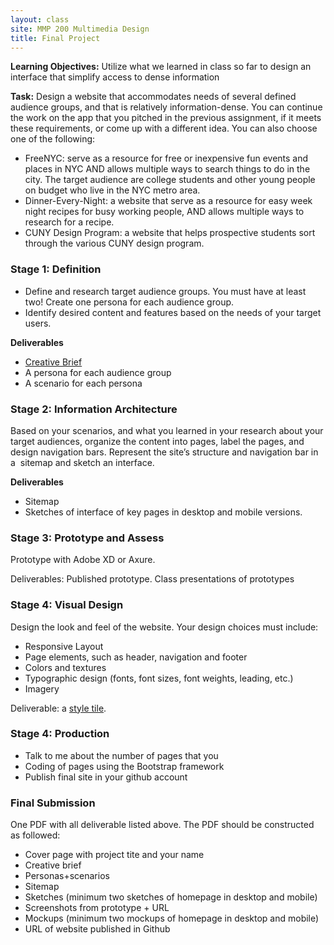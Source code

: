 ```yaml
---
layout: class
site: MMP 200 Multimedia Design
title: Final Project
---
```

<!-- You are encouraged to work on this assignment with a classmate. Aside from the final URL, all submissions can be done jointly. Submission of the final URL must be individual and each teammate must publish the site in their own Github site. All teammates must contribute to all stages of the project development.* -->

**Learning Objectives:** 
 Utilize what we learned in class so far to design an interface that simplify access to dense information

**Task:** Design a website that accommodates needs of several defined audience groups, and that is relatively information-dense. You can continue the work on the app that you pitched in the previous assignment, if it meets these requirements, or come up with a different idea. You can also choose one of the following:

- FreeNYC: serve as a resource for free or inexpensive fun events and places in NYC AND allows multiple ways to search things to do in the city. The target audience are college students and other young people on budget who live in the NYC metro area.
- Dinner-Every-Night: a website that serve as a resource for easy week night recipes for busy working people, AND allows multiple ways to research for a recipe. 
- CUNY Design Program: a website that helps prospective students sort through the various CUNY design program.

### Stage 1: Definition

- Define and research target audience groups. You must have at least two! Create one persona for each audience group. 
- Identify desired content and features based on the needs of your target users.

**Deliverables**
- [Creative Brief]({{site-url}}/mmp200/assignments/creative-brief)
- A persona for each audience group
- A scenario for each persona

### Stage 2: Information Architecture

Based on your scenarios, and what you learned in your research about your target audiences, organize the content into pages, label the pages, and design navigation bars. Represent the site’s structure and navigation bar in a  sitemap and sketch an interface.

**Deliverables** 
- Sitemap  
- Sketches of interface of key pages in desktop and mobile versions.

### Stage 3: Prototype and Assess

Prototype with Adobe XD or Axure.

Deliverables: Published prototype.
Class presentations of prototypes

### Stage 4: Visual Design

Design the look and feel of the website. Your design choices must include:

- Responsive Layout
- Page elements, such as header, navigation and footer
- Colors and textures
- Typographic design (fonts, font sizes, font weights, leading, etc.)
- Imagery

Deliverable: a [style tile](http://styletil.es/).

### Stage 4: Production
- Talk to me about the number of pages that you
- Coding of pages using the Bootstrap framework
- Publish final site in your github account

### Final Submission 
One PDF with all deliverable listed above. The PDF should be constructed as followed:
- Cover page with project tite and your name
- Creative brief
- Personas+scenarios
- Sitemap
- Sketches (minimum two sketches of homepage in desktop and mobile)
- Screenshots from prototype + URL
- Mockups (minimum two mockups of homepage in desktop and mobile)
- URL of website published in Github

